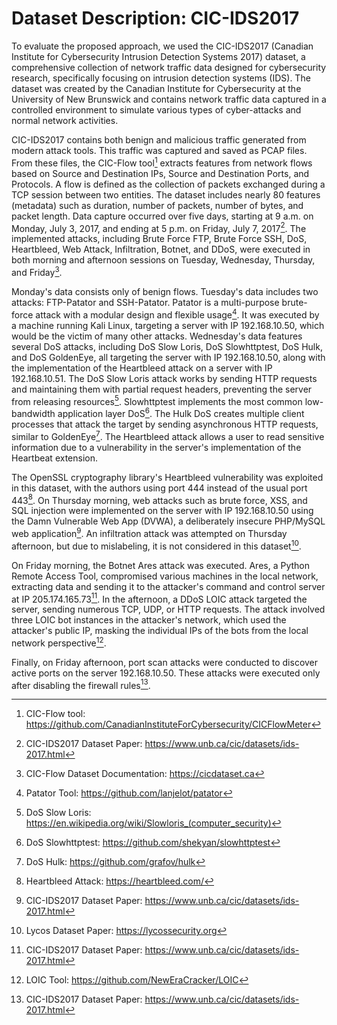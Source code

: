 # Dataset Description: CIC-IDS2017

To evaluate the proposed approach, we used the CIC-IDS2017 (Canadian Institute for Cybersecurity Intrusion Detection Systems 2017) dataset, a comprehensive collection of network traffic data designed for cybersecurity research, specifically focusing on intrusion detection systems (IDS). The dataset was created by the Canadian Institute for Cybersecurity at the University of New Brunswick and contains network traffic data captured in a controlled environment to simulate various types of cyber-attacks and normal network activities.

CIC-IDS2017 contains both benign and malicious traffic generated from modern attack tools. This traffic was captured and saved as PCAP files. From these files, the CIC-Flow tool[^1] extracts features from network flows based on Source and Destination IPs, Source and Destination Ports, and Protocols. A flow is defined as the collection of packets exchanged during a TCP session between two entities. The dataset includes nearly 80 features (metadata) such as duration, number of packets, number of bytes, and packet length. Data capture occurred over five days, starting at 9 a.m. on Monday, July 3, 2017, and ending at 5 p.m. on Friday, July 7, 2017[^2]. The implemented attacks, including Brute Force FTP, Brute Force SSH, DoS, Heartbleed, Web Attack, Infiltration, Botnet, and DDoS, were executed in both morning and afternoon sessions on Tuesday, Wednesday, Thursday, and Friday[^3].

Monday's data consists only of benign flows. Tuesday's data includes two attacks: FTP-Patator and SSH-Patator. Patator is a multi-purpose brute-force attack with a modular design and flexible usage[^4]. It was executed by a machine running Kali Linux, targeting a server with IP 192.168.10.50, which would be the victim of many other attacks. Wednesday's data features several DoS attacks, including DoS Slow Loris, DoS Slowhttptest, DoS Hulk, and DoS GoldenEye, all targeting the server with IP 192.168.10.50, along with the implementation of the Heartbleed attack on a server with IP 192.168.10.51. The DoS Slow Loris attack works by sending HTTP requests and maintaining them with partial request headers, preventing the server from releasing resources[^5]. Slowhttptest implements the most common low-bandwidth application layer DoS[^6]. The Hulk DoS creates multiple client processes that attack the target by sending asynchronous HTTP requests, similar to GoldenEye[^7]. The Heartbleed attack allows a user to read sensitive information due to a vulnerability in the server's implementation of the Heartbeat extension.

The OpenSSL cryptography library's Heartbleed vulnerability was exploited in this dataset, with the authors using port 444 instead of the usual port 443[^8]. On Thursday morning, web attacks such as brute force, XSS, and SQL injection were implemented on the server with IP 192.168.10.50 using the Damn Vulnerable Web App (DVWA), a deliberately insecure PHP/MySQL web application[^2]. An infiltration attack was attempted on Thursday afternoon, but due to mislabeling, it is not considered in this dataset[^9].

On Friday morning, the Botnet Ares attack was executed. Ares, a Python Remote Access Tool, compromised various machines in the local network, extracting data and sending it to the attacker's command and control server at IP 205.174.165.73[^2]. In the afternoon, a DDoS LOIC attack targeted the server, sending numerous TCP, UDP, or HTTP requests. The attack involved three LOIC bot instances in the attacker's network, which used the attacker's public IP, masking the individual IPs of the bots from the local network perspective[^10].

Finally, on Friday afternoon, port scan attacks were conducted to discover active ports on the server 192.168.10.50. These attacks were executed only after disabling the firewall rules[^2].

[^1]: CIC-Flow tool: https://github.com/CanadianInstituteForCybersecurity/CICFlowMeter
[^2]: CIC-IDS2017 Dataset Paper: https://www.unb.ca/cic/datasets/ids-2017.html
[^3]: CIC-Flow Dataset Documentation: https://cicdataset.ca
[^4]: Patator Tool: https://github.com/lanjelot/patator
[^5]: DoS Slow Loris: https://en.wikipedia.org/wiki/Slowloris_(computer_security)
[^6]: DoS Slowhttptest: https://github.com/shekyan/slowhttptest
[^7]: DoS Hulk: https://github.com/grafov/hulk
[^8]: Heartbleed Attack: https://heartbleed.com/
[^9]: Lycos Dataset Paper: https://lycossecurity.org
[^10]: LOIC Tool: https://github.com/NewEraCracker/LOIC
